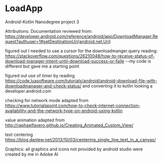 # LoadApp
Android-Kotlin Nanodegree project 3

Attributions:
Documentation reviewed from:
https://developer.android.com/reference/android/app/DownloadManager.Request?authuser=1#setDestinationUri(android.net.Uri)

figured out I needed to use a cursor for the downloadmanger.query reading: 
https://stackoverflow.com/questions/26210048/how-to-receive-status-of-download-manager-intent-until-download-success-or-faile
--my code is different but gave me a starting point

figured out use of timer by reading 
https://code.luasoftware.com/tutorials/android/android-download-file-with-downloadmanager-and-check-status/
and converting it to kotlin looking a developer.android.com

checking for network mode adapted from https://www.tutorialspoint.com/how-to-check-internet-connection-availability-and-the-network-type-on-android-using-kotlin

value animation adapted from http://raphaelfavero.github.io/Creating_Animated_Custom_View/

text centering https://blog.danlew.net/2013/10/03/centering_single_line_text_in_a_canvas/

Graphics:
all graphics and icons not provided by android studio were created by me in Adobe AI